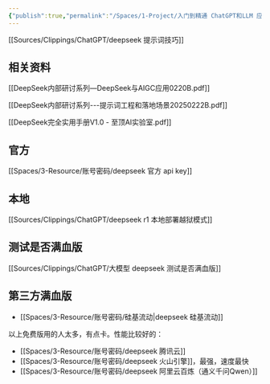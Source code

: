 ```yaml
---
{"publish":true,"permalink":"/Spaces/1-Project/入门到精通 ChatGPT和LLM 应用及原理/DeepSeek.md","created":"2025-01-16","modified":"2025-02-26","published":"2025-07-17T11:13:14.313+08:00","tags":["AI产品"],"cssclasses":""}
---
```



[[Sources/Clippings/ChatGPT/deepseek 提示词技巧]]

## 相关资料

[[DeepSeek内部研讨系列—DeepSeek与AIGC应用0220B.pdf]]

[[DeepSeek内部研讨系列---提示词工程和落地场景20250222B.pdf]]

[[DeepSeek完全实用手册V1.0 - 至顶AI实验室.pdf]]

## 官方

[[Spaces/3-Resource/账号密码/deepseek 官方 api key]]

## 本地

[[Sources/Clippings/ChatGPT/deepseek r1 本地部署越狱模式]]

## 测试是否满血版

[[Sources/Clippings/ChatGPT/大模型 deepseek 测试是否满血版]]

## 第三方满血版

- [[Spaces/3-Resource/账号密码/硅基流动\|deepseek 硅基流动]]

以上免费版用的人太多，有点卡。性能比较好的：

- [[Spaces/3-Resource/账号密码/deepseek 腾讯云]]
- [[Spaces/3-Resource/账号密码/deepseek 火山引擎]]，最强，速度最快
- [[Spaces/3-Resource/账号密码/deepseek 阿里云百炼（通义千问Qwen）]]